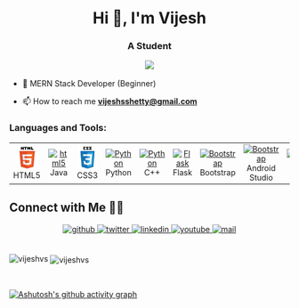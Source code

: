

  <h1 align="center">Hi 👋, I'm Vijesh</h1>
<h3 align="center">A Student</h3>
   
   <p align='center'> <img src="https://user-images.githubusercontent.com/65854432/131634214-91274d8f-4f2f-4a91-bee8-276f5c3069eb.gif"> </p>



- 🌱 MERN Stack Developer (Beginner)

- 📫 How to reach me **vijeshsshetty@gmail.com**





<h3 align="left">Languages and Tools:</h3>


<table align="center">
  <tr>
    <td align="center" width="96">
     <a href="#" target="_blank">
      <img src="https://raw.githubusercontent.com/devicons/devicon/master/icons/html5/html5-original-wordmark.svg" alt="html5" width="40" height="40"/> 
    </a>
    <br/>HTML5
   </td>
       <td align="center" width="96">
     <a href="#" target="_blank">
      <img src="https://cdn4.iconfinder.com/data/icons/logos-and-brands/512/181_Java_logo_logos-512.png" alt="html5" width="40" height="40"/> 
    </a>
    <br/>Java
   </td>
   <td align="center" width="96">
    <a href="#" target="_blank"> 
     <img src="https://raw.githubusercontent.com/devicons/devicon/master/icons/css3/css3-original-wordmark.svg" alt="css3" width="40" height="40"/> 
    </a>
    <br/> CSS3
   </td>
    
   <td align="center" width="96">
      <a href="#">
        <img src="https://upload.wikimedia.org/wikipedia/commons/thumb/c/c3/Python-logo-notext.svg/1200px-Python-logo-notext.svg.png" width="48" height="48" alt="Python" />
      </a>
      <br>Python
    </td>
    <td align="center" width="96">
      <a href="#">
        <img src="https://cdn-icons-png.flaticon.com/512/6132/6132222.png" width="48" height="48" alt="Python" />
      </a>
      <br>C++
    </td>
   <td align="center" width="96">
      <a href="#">
        <img src="https://assets.cdn.prod.twilio.com/original_images/flask-oauth.png" width="54" height="48" alt="Flask" />
      </a>
      <br>Flask
    </td>
    <td align="center" width="96">
      <a href="#">
        <img src="https://cdn.worldvectorlogo.com/logos/bootstrap-4.svg" width="48" height="48" alt="Bootstrap" />
      </a>
      <br>Bootstrap
    </td>
      <td align="center" width="96">
      <a href="#">
        <img src="https://upload.wikimedia.org/wikipedia/commons/thumb/c/c1/Android_Studio_icon_%282023%29.svg/2048px-Android_Studio_icon_%282023%29.svg.png" width="48" height="48" alt="Bootstrap" />
      </a>
      <br>Android Studio
    </td>
    <td align="center" width="96">
      <a href="#">
        <img src="https://upload.wikimedia.org/wikipedia/commons/6/6a/JavaScript-logo.png" width="48" height="48" alt="Bootstrap" />
      </a>
      <br>JS
    </td>
    <td align="center" width="96">
      <a href="#">
        <img src="https://cdn.worldvectorlogo.com/logos/react-1.svg" width="48" height="48" alt="Bootstrap" />
      </a>
      <br>React
    </td>
    <td align="center" width="96">
      <a href="#">
        <img src="https://miro.medium.com/v2/resize:fit:800/1*bc9pmTiyKR0WNPka2w3e0Q.png" width="48" height="48" alt="Bootstrap" />
      </a>
      <br>NodeJS
    </td>
    
 
    
</table>

## Connect with Me 🤝🏻
<div align="center">
<a href="https://github.com/vijeshvs" target="_blank">
<img src=https://img.shields.io/badge/github-%2324292e.svg?&style=for-the-badge&logo=github&logoColor=white alt=github style="margin-bottom: 5px;" />
</a>
<a href="https://twitter.com/vijeshsshetty" target="_blank">
<img src=https://img.shields.io/badge/twitter-%2300acee.svg?&style=for-the-badge&logo=twitter&logoColor=white alt=twitter style="margin-bottom: 5px;" />
</a>
<a href="https://www.linkedin.com/in/vijesh-shetty-ab484128a" target="_blank">
<img src=https://img.shields.io/badge/linkedin-%231E77B5.svg?&style=for-the-badge&logo=linkedin&logoColor=white alt=linkedin style="margin-bottom: 5px;" />
</a>
<a href="https://www.youtube.com/channel/UCHSvFoyBeX_qd9PCGp2YVkg" target="_blank">
<img src=https://img.shields.io/badge/youtube-%23EE4831.svg?&style=for-the-badge&logo=youtube&logoColor=white alt=youtube style="margin-bottom: 5px;" />
</a>
<a href="mailto:vijesh@vshetty.dev" target="_blank">
<img src=https://img.shields.io/badge/Gmail-D14836?style=for-the-badge&logo=gmail&logoColor=white alt=mail style="margin-bottom: 5px;" />
</a>  
</div>  
  

<br/>
<p><img align="left" src="https://github-readme-stats.vercel.app/api/top-langs?username=vijeshvs&show_icons=true&locale=en&layout=compact" alt="vijeshvs" /></p>

<p>&nbsp;<img align="center" src="https://github-readme-stats.vercel.app/api?username=vijeshvs&show_icons=true&locale=en" alt="vijeshvs" /></p>



<br/>

[![Ashutosh's github activity graph](https://github-readme-activity-graph.vercel.app/graph?username=vijeshvs&theme=github-compact)](https://github.com/ashutosh00710/github-readme-activity-graph)

<br/>

